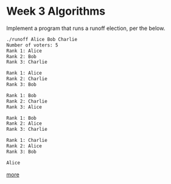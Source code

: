 # Week 3 Algorithms
Implement a program that runs a runoff election, per the below.
```bash
./runoff Alice Bob Charlie
Number of voters: 5
Rank 1: Alice
Rank 2: Bob
Rank 3: Charlie

Rank 1: Alice
Rank 2: Charlie
Rank 3: Bob

Rank 1: Bob
Rank 2: Charlie
Rank 3: Alice

Rank 1: Bob
Rank 2: Alice
Rank 3: Charlie

Rank 1: Charlie
Rank 2: Alice
Rank 3: Bob

Alice
```

[more](https://cs50.harvard.edu/x/2020/psets/3/runoff/#:~:text=./runoff%20Alice%20Bob%20Charlie%0D%0ANumber%20of%20voters:%205%0D%0ARank%201:%20Alice%0D%0ARank%202:%20Bob%0D%0ARank%203:%20Charlie%0D%0A%0D%0ARank%201:%20Alice%0D%0ARank%202:%20Charlie%0D%0ARank%203:%20Bob%0D%0A%0D%0ARank%201:%20Bob%0D%0ARank%202:%20Charlie%0D%0ARank%203:%20Alice%0D%0A%0D%0ARank%201:%20Bob%0D%0ARank%202:%20Alice%0D%0ARank%203:%20Charlie%0D%0A%0D%0ARank%201:%20Charlie%0D%0ARank%202:%20Alice%0D%0ARank%203:%20Bob%0D%0A%0D%0AAlice)
